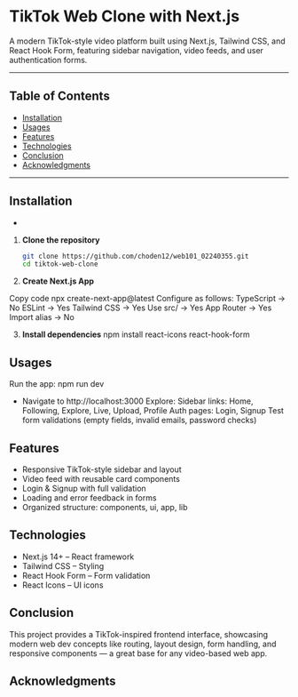 # TikTok Web Clone with Next.js

A modern TikTok-style video platform built using Next.js, Tailwind CSS, and React Hook Form, featuring sidebar navigation, video feeds, and user authentication forms.

---

## Table of Contents
- [Installation](#installation)
- [Usages](#usages)
- [Features](#features)
- [Technologies](#technologies)
- [Conclusion](#conclusion)
- [Acknowledgments](#acknowledgments)

---

## Installation
-

1. **Clone the repository**
   ```bash
   git clone https://github.com/choden12/web101_02240355.git
   cd tiktok-web-clone
2. **Create Next.js App**

Copy code
npx create-next-app@latest
Configure as follows:
TypeScript → No
ESLint → Yes
Tailwind CSS → Yes
Use src/ → Yes
App Router → Yes
Import alias → No

3. **Install dependencies**
npm install react-icons react-hook-form

## Usages
Run the app:
npm run dev
- Navigate to http://localhost:3000
Explore:
Sidebar links: Home, Following, Explore, Live, Upload, Profile
Auth pages: Login, Signup
Test form validations (empty fields, invalid emails, password checks)


## Features
- Responsive TikTok-style sidebar and layout
- Video feed with reusable card components
- Login & Signup with full validation
- Loading and error feedback in forms
- Organized structure: components, ui, app, lib

## Technologies
- Next.js 14+ – React framework
- Tailwind CSS – Styling
- React Hook Form – Form validation
- React Icons – UI icons

## Conclusion
This project provides a TikTok-inspired frontend interface, showcasing modern web dev concepts like routing, layout design, form handling, and responsive components — a great base for any video-based web app.

## Acknowledgments

